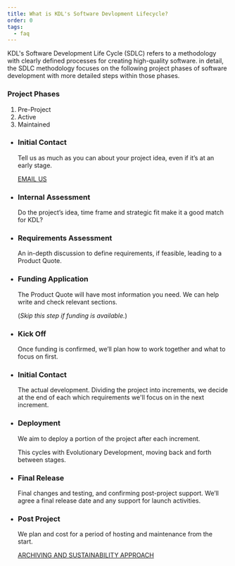 ```yaml
---
title: What is KDL's Software Devlopment Lifecycle?
order: 0
tags:
  - faq
---
```


KDL's Software Development Life Cycle (SDLC) refers to a methodology with clearly defined processes for creating high-quality software. in detail, the SDLC methodology focuses on the following project phases of software development with more detailed steps within those phases.

### Project Phases

1. Pre-Project
2. Active
3. Maintained

- ### Initial Contact

  Tell us as much as you can about your project idea, even if it’s at an early stage.

  [EMAIL US](mailto:kdl-info@kcl.ac.uk?Subject=Enquiry)

- ### Internal Assessment

  Do the project’s idea, time frame and strategic fit make it a good match for KDL?

- ### Requirements Assessment

  An in-depth discussion to define requirements, if feasible, leading to a Product Quote.

- ### Funding Application

  The Product Quote will have most information you need. We can help write and check relevant sections.

  (_Skip this step if funding is available._)

- ### Kick Off

  Once funding is confirmed, we’ll plan how to work together and what to focus on first.

- ### Initial Contact

  The actual development. Dividing the project into increments, we decide at the end of each which requirements we'll focus on in the next increment.

- ### Deployment

  We aim to deploy a portion of the project after each increment.

  This cycles with Evolutionary Development, moving back and forth between stages.

- ### Final Release

  Final changes and testing, and confirming post-project support. We’ll agree a final release date and any support for launch activities.

- ### Post Project

  We plan and cost for a period of hosting and maintenance from the start.

  [ARCHIVING AND SUSTAINABILITY APPROACH](https://kdl.kcl.ac.uk/about/archiving-and-sustainability/#sla-with-kdl)
